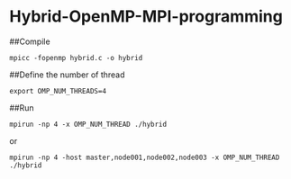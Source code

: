 # Hybrid-OpenMP-MPI-programming


##Compile
```
mpicc -fopenmp hybrid.c -o hybrid
```

##Define the number of thread
```
export OMP_NUM_THREADS=4
```

##Run 
```
mpirun -np 4 -x OMP_NUM_THREAD ./hybrid
```
or
```
mpirun -np 4 -host master,node001,node002,node003 -x OMP_NUM_THREAD ./hybrid
```
